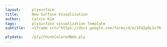 ```yaml
---
layout:     plysurface
title:      New Surface Visualization
author:     Calvin Kim
tags: 		plysurface visualization template
subtitle:   <iframe src="https://docs.google.com/forms/d/e/1FAIpQLScfRJsHvXmFwd_aqsWRIv6Vvh7eb2C31s3RV5jOWUL28qmkkg/viewform?embedded=true" width="640" height="1170" frameborder="0" marginheight="0" marginwidth="0">Loading...</iframe>

plydata: 	/ply/ChunkColoredWeb.ply
---
```


